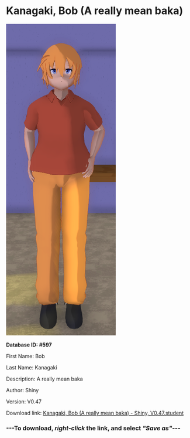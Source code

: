 # Kanagaki, Bob (A really mean baka)

<img src="https://raw.githubusercontent.com/Arbiter1223/Daigaku-Gurashi-Custom-Students/master/Students/Files/Kanagaki%2C%20Bob%20(A%20really%20mean%20baka).png" title="Kanagaki, Bob (A really mean baka) - Shiny, V0.47">

**Database ID: #597**

First Name: Bob

Last Name: Kanagaki

Description: A really mean baka

Author: Shiny

Version: V0.47

Download link: <a href="https://raw.githubusercontent.com/Arbiter1223/Daigaku-Gurashi-Custom-Students/master/Students/Files/Kanagaki%2C%20Bob%20(A%20really%20mean%20baka)%20-%20Shiny%2C%20V0.47.student">Kanagaki, Bob (A really mean baka) - Shiny, V0.47.student</a>

### ---**To download, _right-click_ the link, and select _"Save as"_**---
